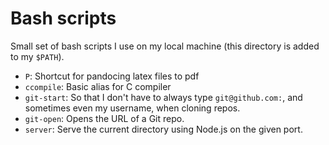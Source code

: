 # Bash scripts

Small set of bash scripts I use on my local machine (this directory is added
to my `$PATH`).

* `P`:         Shortcut for pandocing latex files to pdf
* `ccompile`:  Basic alias for C compiler
* `git-start`: So that I don't have to always type `git@github.com:`, and
               sometimes even my username, when cloning repos.
* `git-open`:  Opens the URL of a Git repo.
* `server`:    Serve the current directory using Node.js on the given port.

